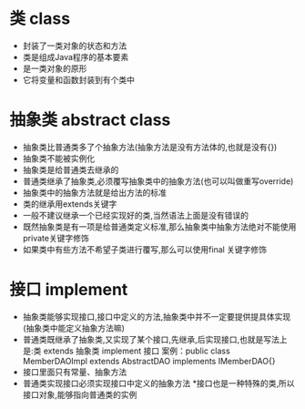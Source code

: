 # 类 class

  * 封装了一类对象的状态和方法
  * 类是组成Java程序的基本要素
  * 是一类对象的原形
  * 它将变量和函数封装到有个类中
# 抽象类 abstract class

  * 抽象类比普通类多了个抽象方法(抽象方法是没有方法体的,也就是没有{})
  * 抽象类不能被实例化
  * 抽象类是给普通类去继承的
  * 普通类继承了抽象类,必须覆写抽象类中的抽象方法(也可以叫做重写override)
  * 抽象类中的抽象方法就是给出方法的标准
  * 类的继承用extends关键字
  * 一般不建议继承一个已经实现好的类,当然语法上面是没有错误的
  * 既然抽象类是有一项是给普通类定义标准,那么抽象类中抽象方法绝对不能使用private关键字修饰
  * 如果类中有些方法不希望子类进行覆写,那么可以使用final 关键字修饰

# 接口 implement

  * 抽象类能够实现接口,接口中定义的方法,抽象类中并不一定要提供提具体实现(抽象类中能定义抽象方法嘛)
  * 普通类既继承了抽象类,又实现了某个接口,先继承,后实现接口,也就是写法上是:类 extends 抽象类 implement 接口
    案例：public class MemberDAOImpl extends AbstractDAO implements IMemberDAO{}
  * 接口里面只有常量、抽象方法
  * 普通类实现接口必须实现接口中定义的抽象方法
  *接口也是一种特殊的类,所以接口对象,能够指向普通类的实例
  
